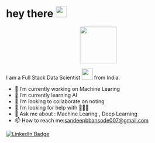 <h1>
  hey there
  <img src="https://media.giphy.com/media/hvRJCLFzcasrR4ia7z/giphy.gif" width="30px"/>
</h1>
<div id="header" align="center">
  <img src="https://media.giphy.com/media/M9gbBd9nbDrOTu1Mqx/giphy.gif" width="100"/>
</div>


I am a Full Stack Data Scientist <img src="https://media.giphy.com/media/WUlplcMpOCEmTGBtBW/giphy.gif" width="30"> from India.

- 🔭 I’m currently working on Machine Learing 
- 🌱 I’m currently learning AI
- 👯 I’m looking to collaborate on noting
- 🤔 I’m looking for help with 🤔🤔🤔
- 💬 Ask me about : Machine Learing , Deep Learning 
- 📫 How to reach me:sandeepbbansode007@gmail.com
 <div id="badges">
  <a href="https://www.linkedin.com/in/sandeep-bansode-165556a3/">
    <img src="https://img.shields.io/badge/LinkedIn-blue?style=for-the-badge&logo=linkedin&logoColor=white" alt="LinkedIn Badge"/>
</div>


